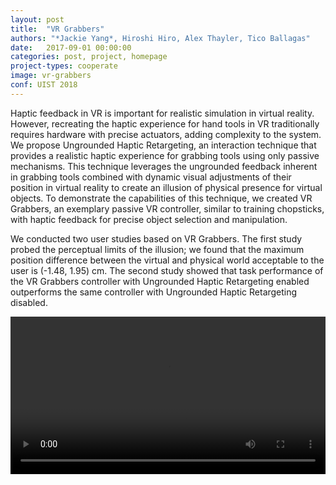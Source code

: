 ```yaml
---
layout: post
title:  "VR Grabbers"
authors: "*Jackie Yang*, Hiroshi Hiro, Alex Thayler, Tico Ballagas"
date:   2017-09-01 00:00:00
categories: post, project, homepage
project-types: cooperate
image: vr-grabbers
conf: UIST 2018
---
```


Haptic feedback in VR is important for realistic simulation in virtual reality.  However, recreating the haptic experience for hand tools in VR traditionally requires hardware with precise actuators, adding complexity to the system.  We propose Ungrounded Haptic Retargeting, an interaction technique that provides a realistic haptic experience for grabbing tools using only passive mechanisms.  This technique leverages the ungrounded feedback inherent in grabbing tools combined with dynamic visual adjustments of their position in virtual reality to create an illusion of physical presence for virtual objects.  To demonstrate the capabilities of this technique, we created VR Grabbers, an exemplary passive VR controller, similar to training chopsticks, with haptic feedback for precise object selection and manipulation. 

We conducted two user studies based on VR Grabbers.  The first study probed the perceptual limits of the illusion; we found that the maximum position difference between the virtual and physical world acceptable to the user is (-1.48, 1.95) cm.  The second study showed that task performance of the VR Grabbers controller with Ungrounded Haptic Retargeting enabled outperforms the same controller with Ungrounded Haptic Retargeting disabled. 

<video width="100%" controls>
  <source src="/video/VR-Grabbers.mp4" type="video/mp4">
</video>
